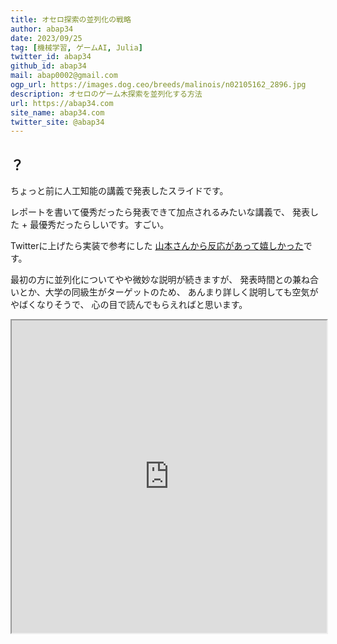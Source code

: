 ```yaml
---
title: オセロ探索の並列化の戦略
author: abap34
date: 2023/09/25
tag: [機械学習, ゲームAI, Julia]
twitter_id: abap34
github_id: abap34
mail: abap0002@gmail.com
ogp_url: https://images.dog.ceo/breeds/malinois/n02105162_2896.jpg
description: オセロのゲーム木探索を並列化する方法
url: https://abap34.com
site_name: abap34.com
twitter_site: @abap34
---
```


## ？

ちょっと前に人工知能の講義で発表したスライドです。

レポートを書いて優秀だったら発表できて加点されるみたいな講義で、
発表した + 最優秀だったらしいです。すごい。

Twitterに上げたら実装で参考にした
[山本さんから反応があって嬉しかった](https://twitter.com/issei_y/status/1686367844123209729)です。


最初の方に並列化についてやや微妙な説明が続きますが、
発表時間との兼ね合いとか、大学の同級生がターゲットのため、
あんまり詳しく説明しても空気がやばくなりそうで、
心の目で読んでもらえればと思います。


<iframe src="https://drive.google.com/viewerng/viewer?embedded=true&url=https://raw.githubusercontent.com/abap34/ParallelOthello.jl/main/slide.pdf" width="100%" height="500px"></iframe>


        
